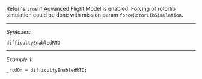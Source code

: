 Returns `true` if Advanced Flight Model is enabled.
Forcing of rotorlib simulation could be done with mission param `forceRotorLibSimulation`.


---
*Syntaxes:*

`difficultyEnabledRTD`

---
*Example 1:*

```sqf
_rtdOn = difficultyEnabledRTD;
```